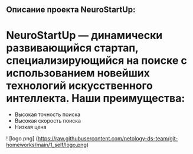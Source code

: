 ## Описание проекта NeuroStartUp:

# NeuroStartUp — динамически развивающийся стартап, специализирующийся на поиске с использованием новейших технологий искусственного интеллекта. Наши преимущества:

- Высокая точность поиска
- Высокая скорость поиска
- Низкая цена

! [logo.png] (https://raw.githubusercontent.com/netology-ds-team/git-homeworks/main/1_self/logo.png)

